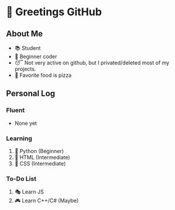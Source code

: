# 👋 Greetings GitHub

## About Me

- 📚 Student
- 🌟 Beginner coder
- 😴 Not very active on github, but I privated/deleted most of my projects.
- 🍕 Favorite food is pizza

## Personal Log

### Fluent

- None yet

### Learning

1. 🐍 Python (Beginner)
2. 📰 HTML (Intermediate)
3. 🎩 CSS (Intermediate)

### To-Do List

1. 🎭 Learn JS
2. 🎮 Learn C++/C# (Maybe)
